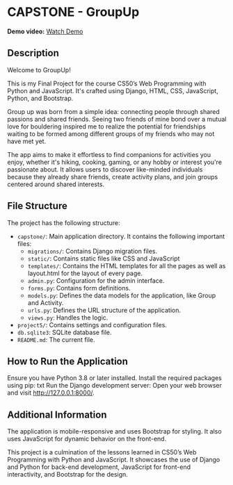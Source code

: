 # CAPSTONE - GroupUp

**Demo video:** [Watch Demo](https://youtu.be/#)

## Description

Welcome to GroupUp!

This is my Final Project for the course CS50’s Web Programming with Python and JavaScript. It's crafted using Django, HTML, CSS, JavaScript, Python, and Bootstrap.

Group up was born from a simple idea: connecting people through shared passions and shared friends. Seeing two friends of mine bond over a mutual love for bouldering inspired me to realize the potential for friendships waiting to be formed among different groups of my friends who may not have met yet.

The app aims to make it effortless to find companions for activities you enjoy, whether it's hiking, cooking, gaming, or any hobby or interest you're passionate about. It allows users to discover like-minded individuals because they already share friends, create activity plans, and join groups centered around shared interests.


## File Structure

The project has the following structure:

- `capstone/`: Main application directory. It contains the following important files:
    - `migrations/`: Contains Django migration files. 
    - `static/`: Contains static files like CSS and JavaScript
    - `templates/`: Contains the HTML templates for all the pages as well as layout.html for the layout of every page.
    - `admin.py`: Configuration for the admin interface.
    - `forms.py`: Contains form definitions.
    - `models.py`: Defines the data models for the application, like Group and Activity.
    - `urls.py`: Defines the URL structure of the application.
    - `views.py`: Handles the logic.
- `project5/`: Contains settings and configuration files.
- `db.sqlite3`: SQLite database file.
- `README.md`: The current file.


## How to Run the Application
Ensure you have Python 3.8 or later installed.
Install the required packages using pip:
txt
Run the Django development server:
Open your web browser and visit http://127.0.0.1:8000/.


## Additional Information
The application is mobile-responsive and uses Bootstrap for styling. It also uses JavaScript for dynamic behavior on the front-end.

This project is a culmination of the lessons learned in CS50’s Web Programming with Python and JavaScript. It showcases the use of Django and Python for back-end development, JavaScript for front-end interactivity, and Bootstrap for the design.
